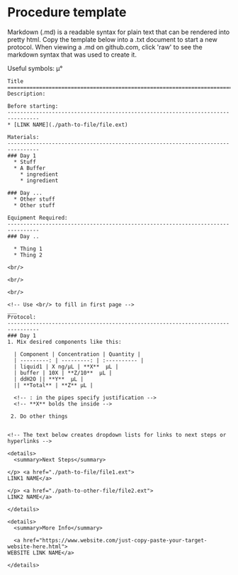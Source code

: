 Procedure template
================================================================================
Markdown (.md) is a readable syntax for plain text that can be rendered into
pretty html. Copy the template below into a .txt document to start a new
protocol. When viewing a .md on github.com, click 'raw' to see the markdown
syntax that was used to create it.

Useful symbols: µ°

```
Title
================================================================================
Description:

Before starting:
--------------------------------------------------------------------------------
* [LINK NAME](./path-to-file/file.ext)

Materials:
--------------------------------------------------------------------------------
### Day 1
  * Stuff
  * A Buffer
    * ingredient
    * ingredient
    
### Day ...
  * Other stuff
  * Other stuff

Equipment Required:
--------------------------------------------------------------------------------
### Day ..

  * Thing 1
  * Thing 2

<br/>

<br/>

<br/>

<!-- Use <br/> to fill in first page -->
___
Protocol:
--------------------------------------------------------------------------------
### Day 1
1. Mix desired components like this:

  | Component | Concentration | Quantity | 
  | ---------: | ---------: | :---------- |
  | liquid1 | X ng/µL | **X**  µL | 
  | buffer | 10X | **Z/10**  µL |
  | ddH2O || **Y**  µL |
  || **Total** | **Z** µL |
  
  <!-- : in the pipes specify justification -->
  <!-- **X** bolds the inside -->
  
 2. Do other things


<!-- The text below creates dropdown lists for links to next steps or hyperlinks -->

<details>
  <summary>Next Steps</summary>
  
</p> <a href="./path-to-file/file1.ext">
LINK1 NAME</a>

</p> <a href="./path-to-other-file/file2.ext">
LINK2 NAME</a>

</details>

<details>
  <summary>More Info</summary>
  
  <a href="https://www.website.com/just-copy-paste-your-target-website-here.html">
WEBSITE LINK NAME</a>  

</details>
